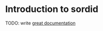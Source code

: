 # Introduction to sordid

TODO: write [great documentation](http://jacobian.org/writing/what-to-write/)
